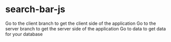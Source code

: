 ﻿# search-bar-js
Go to the client branch to get the client side of the application
Go to the server branch to get the server side of the application
Go to data to get data for your database
